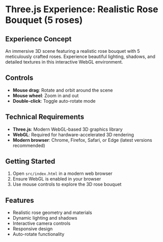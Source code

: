 # Three.js Experience: Realistic Rose Bouquet (5 roses)

## Experience Concept
An immersive 3D scene featuring a realistic rose bouquet with 5 meticulously crafted roses. Experience beautiful lighting, shadows, and detailed textures in this interactive WebGL environment.

## Controls
- **Mouse drag**: Rotate and orbit around the scene
- **Mouse wheel**: Zoom in and out
- **Double-click**: Toggle auto-rotate mode

## Technical Requirements
- **Three.js**: Modern WebGL-based 3D graphics library
- **WebGL**: Required for hardware-accelerated 3D rendering
- **Modern browser**: Chrome, Firefox, Safari, or Edge (latest versions recommended)

## Getting Started
1. Open `src/index.html` in a modern web browser
2. Ensure WebGL is enabled in your browser
3. Use mouse controls to explore the 3D rose bouquet

## Features
- Realistic rose geometry and materials
- Dynamic lighting and shadows
- Interactive camera controls
- Responsive design
- Auto-rotate functionality